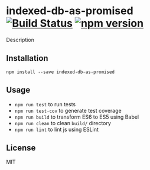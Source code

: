 # indexed-db-as-promised [![Build Status](https://travis-ci.org/jridgewell/indexed-db-as-promised.svg)](https://travis-ci.org/jridgewell/indexed-db-as-promised) [![npm version](https://badge.fury.io/js/indexed-db-as-promised.svg)](http://badge.fury.io/js/indexed-db-as-promised)

Description


## Installation

```
npm install --save indexed-db-as-promised
```

## Usage

* `npm run test` to run tests
* `npm run test-cov` to generate test coverage
* `npm run build` to transform ES6 to ES5 using Babel
* `npm run clean` to clean `build/` directory
* `npm run lint` to lint js using ESLint

## License

MIT
